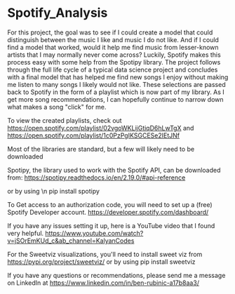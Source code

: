 # Spotify_Analysis
For this project, the goal was to see if I could create a model that could distinguish between the music I like and music I do not like. And if I could find a model that worked, would it help me find music from lesser-known artists that I may normally never come across? Luckily, Spotify makes this process easy with some help from the Spotipy library. The project follows through the full life cycle of a typical data science project and concludes with a final model that has helped me find new songs I enjoy without making me listen to many songs I likely would not like. These selections are passed back to Spotify in the form of a playlist which is now part of my library. As I get more song recommendations, I can hopefully continue to narrow down what makes a song "click" for me.

To view the created playlists, check out https://open.spotify.com/playlist/02vgoWKLijGtiqD6hLwTgX and https://open.spotify.com/playlist/1c0PzPgIKSGCESe2IEtJNf


Most of the libraries are standard, but a few will likely need to be downloaded

Spotipy, the library used to work with the Spotify API, can be downloaded from: 
https://spotipy.readthedocs.io/en/2.19.0/#api-reference

or by using \n
pip install spotipy


To Get access to an authorization code, you will need to set up a (free) Spotify Developer account. 
https://developer.spotify.com/dashboard/

If you have any issues setting it up, here is a YouTube video that I found very helpful.
https://www.youtube.com/watch?v=jSOrEmKUd_c&ab_channel=KalyanCodes


For the Sweetviz visualizations, you'll need to install sweet viz from https://pypi.org/project/sweetviz/
or by using pip install sweetviz


If you have any questions or recommendations, please send me a message on LinkedIn at 
https://www.linkedin.com/in/ben-rubinic-a17b8aa3/
